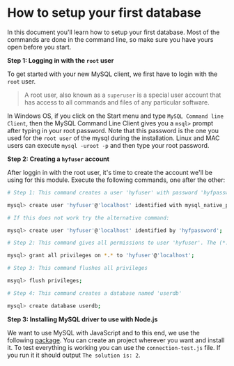 # How to setup your first database

In this document you'll learn how to setup your first database. Most of the commands are done in the command line, so make sure you have yours open before you start.

**Step 1: Logging in with the `root` user**

To get started with your new MySQL client, we first have to login with the `root` user.

> A root user, also known as a `superuser` is a special user account that has access to all commands and files of any particular software.

In Windows OS, if you click on the Start menu and type `MySQL Command line Client`, then
the MySQL Command Line Client gives you a `msql>` prompt after typing in your root password.
Note that this password is the one you used for the `root user` of the mysql during the installation.
Linux and MAC users can execute `mysql -uroot -p` and then type your root password.

**Step 2: Creating a `hyfuser` account**

After loggin in with the root user, it's time to create the account we'll be using for this module. Execute the following commands, one after the other:

```bash
# Step 1: This command creates a user 'hyfuser' with password 'hyfpassword' for the database server at 'localhost'

mysql> create user 'hyfuser'@'localhost' identified with mysql_native_password by 'hyfpassword';

# If this does not work try the alternative command:

mysql> create user 'hyfuser'@'localhost' identified by 'hyfpassword';

# Step 2: This command gives all permissions to user 'hyfuser'. The (*.*) means every table of every database.

mysql> grant all privileges on *.* to 'hyfuser'@'localhost';

# Step 3: This command flushes all privileges

msyql> flush privileges;

# Step 4: This command creates a database named 'userdb'

mysql> create database userdb;
```

**Step 3: Installing MySQL driver to use with Node.js**

We want to use MySQL with JavaScript and to this end, we use the following [package](https://github.com/mysqljs/mysql). You can create an project wherever you want and install it. To test everything is working you can use the `connection-test.js` file. If you run it it should output `The solution is: 2`.
